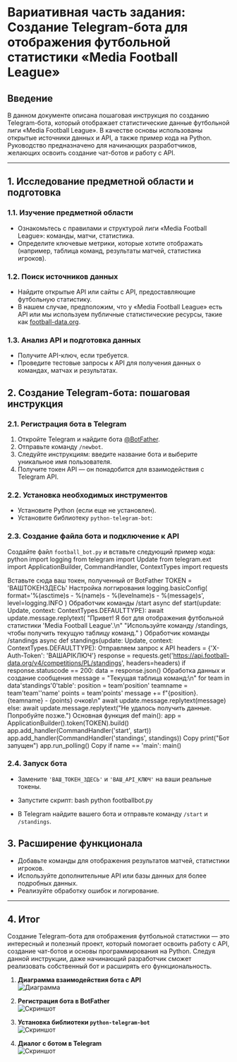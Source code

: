# Вариативная часть задания: Создание Telegram-бота для отображения футбольной статистики «Media Football League»

## Введение

В данном документе описана пошаговая инструкция по созданию Telegram-бота, который отображает статистические данные футбольной лиги «Media Football League». В качестве основы использованы открытые источники данных и API, а также пример кода на Python. Руководство предназначено для начинающих разработчиков, желающих освоить создание чат-ботов и работу с API.

---

## 1. Исследование предметной области и подготовка

### 1.1. Изучение предметной области

- Ознакомьтесь с правилами и структурой лиги «Media Football League»: команды, матчи, статистика.
- Определите ключевые метрики, которые хотите отображать (например, таблица команд, результаты матчей, статистика игроков).

### 1.2. Поиск источников данных

- Найдите открытые API или сайты с API, предоставляющие футбольную статистику.
- В нашем случае, предположим, что у «Media Football League» есть API или мы используем публичные статистические ресурсы, такие как [football-data.org](https://football-data.org/).

### 1.3. Анализ API и подготовка данных

- Получите API-ключ, если требуется.
- Проведите тестовые запросы к API для получения данных о командах, матчах и результатах.
  
## 2. Создание Telegram-бота: пошаговая инструкция

### 2.1. Регистрация бота в Telegram

1. Откройте Telegram и найдите бота [@BotFather](https://telegram.me/BotFather).
2. Отправьте команду `/newbot`.
3. Следуйте инструкциям: введите название бота и выберите уникальное имя пользователя.
4. Получите токен API — он понадобится для взаимодействия с Telegram API.

### 2.2. Установка необходимых инструментов

- Установите Python (если еще не установлен).
- Установите библиотеку `python-telegram-bot`:

### 2.3. Создание файла бота и подключение к API

Создайте файл `football_bot.py` и вставьте следующий пример кода:
python
import logging
from telegram import Update
from telegram.ext import ApplicationBuilder, CommandHandler, ContextTypes
import requests

Вставьте сюда ваш токен, полученный от BotFather
TOKEN = 'ВАШТОКЕНЗДЕСЬ'
Настройка логгирования
logging.basicConfig(
format='%(asctime)s - %(name)s - %(levelname)s - %(message)s',
level=logging.INFO
)
Обработчик команды /start
async def start(update: Update, context: ContextTypes.DEFAULTTYPE):
await update.message.replytext(
"Привет! Я бот для отображения футбольной статистики 'Media Football League'.\n"
"Используйте команду /standings, чтобы получить текущую таблицу команд."
)
Обработчик команды /standings
async def standings(update: Update, context: ContextTypes.DEFAULTTYPE):
Отправляем запрос к API
headers = {'X-Auth-Token': 'ВАШAPIКЛЮЧ'}
response = requests.get('https://api.football-data.org/v4/competitions/PL/standings', headers=headers)
if response.statuscode == 200:
data = response.json()
Обработка данных и создание сообщения
message = "Текущая таблица команд:\n"
for team in data'standings'0'table':
position = team'position'
teamname = team'team''name'
points = team'points'
message += f"{position}. {teamname} - {points} очков\n"
await update.message.replytext(message)
else:
await update.message.replytext("Не удалось получить данные. Попробуйте позже.")
Основная функция
def main():
app = ApplicationBuilder().token(TOKEN).build()
app.add_handler(CommandHandler('start', start))
app.add_handler(CommandHandler('standings', standings))
Copy
print("Бот запущен")
app.run_polling()
Copy
if name == 'main':
main()

### 2.4. Запуск бота

- Замените `'ВАШ_ТОКЕН_ЗДЕСЬ'` и `'ВАШ_API_КЛЮЧ'` на ваши реальные токены.
- Запустите скрипт:
bash
python footballbot.py

- В Telegram найдите вашего бота и отправьте команду `/start` и `/standings`.

## 3. Расширение функционала

- Добавьте команды для отображения результатов матчей, статистики игроков.
- Используйте дополнительные API или базы данных для более подробных данных.
- Реализуйте обработку ошибок и логирование.

---

## 4. Итог

Создание Telegram-бота для отображения футбольной статистики — это интересный и полезный проект, который помогает освоить работу с API, создание чат-ботов и основы программирования на Python. Следуя данной инструкции, даже начинающий разработчик сможет реализовать собственный бот и расширять его функциональность.

1. **Диаграмма взаимодействия бота с API**  
   ![Диаграмма](https://techdiy.info/wp-content/uploads/2022/10/what-is-the-difference-between-connection-timeout-and-connection-refused-1000x600.png)

2. **Регистрация бота в BotFather**  
   ![Скриншот](https://avatars.mds.yandex.net/i?id=0a0f18a7668044d2c084df9698f953686aa8eb3b-5178044-images-thumbs&n=13)

3. **Установка библиотеки `python-telegram-bot`**  
   ![Скриншот](https://avatars.mds.yandex.net/i?id=f38458a95c421081538b3da9b3213d0b5a69d43e46f897ac-12421090-images-thumbs&n=13)

4. **Диалог с ботом в Telegram**  
   ![Скриншот](blob:https://web.telegram.org/b6ce0d01-2472-4ed5-b118-1c135b6fb5b8)

